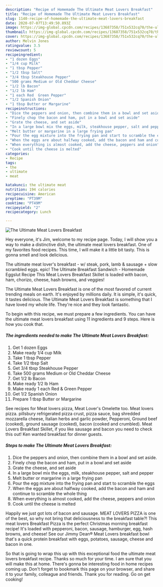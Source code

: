 ```yaml
---
description: "Recipe of Homemade The Ultimate Meat Lovers Breakfast"
title: "Recipe of Homemade The Ultimate Meat Lovers Breakfast"
slug: 1140-recipe-of-homemade-the-ultimate-meat-lovers-breakfast
date: 2020-07-07T13:49:50.893Z
image: https://img-global.cpcdn.com/recipes/13687358/751x532cq70/the-ultimate-meat-lovers-breakfast-recipe-main-photo.jpg
thumbnail: https://img-global.cpcdn.com/recipes/13687358/751x532cq70/the-ultimate-meat-lovers-breakfast-recipe-main-photo.jpg
cover: https://img-global.cpcdn.com/recipes/13687358/751x532cq70/the-ultimate-meat-lovers-breakfast-recipe-main-photo.jpg
author: Melvin Jones
ratingvalue: 3.5
reviewcount: 5
recipeingredient:
- "1 dozen Eggs"
- "1/4 cup Milk"
- "1 tbsp Pepper"
- "1/2 tbsp Salt"
- "3/4 tbsp Steakhouse Pepper"
- "500 grams Medium or Old Cheddar Cheese"
- "1/2 lb Bacon"
- "1/2 lb Ham"
- "1 each Red  Green Pepper"
- "1/2 Spanish Onion"
- "1 tbsp Butter or Margarine"
recipeinstructions:
- "Dice the peppers and onion, then combine them in a bowl and set aside."
- "Finely chop the bacon and ham, put in a bowl and set aside"
- "Grate the cheese, and set aside"
- "In a large bowl mix the eggs, milk, steakhouse pepper, salt and pepper"
- "Melt butter or margarine in a large frying pan"
- "Pour the egg mixture into the frying pan and start to scramble the eggs"
- "When the eggs are about halfway cooked, add the bacon and ham and continue to scramble the whole thing"
- "When everything is almost cooked, add the cheese, peppers and onion"
- "Cook until the cheese is melted"
categories:
- Recipe
tags:
- the
- ultimate
- meat

katakunci: the ultimate meat 
nutrition: 194 calories
recipecuisine: American
preptime: "PT39M"
cooktime: "PT49M"
recipeyield: "2"
recipecategory: Lunch

---
```



![The Ultimate Meat Lovers Breakfast](https://img-global.cpcdn.com/recipes/13687358/751x532cq70/the-ultimate-meat-lovers-breakfast-recipe-main-photo.jpg)

Hey everyone, it's Jim, welcome to my recipe page. Today, I will show you a way to make a distinctive dish, the ultimate meat lovers breakfast. One of my favorites food recipes. This time, I will make it a little bit tasty. This is gonna smell and look delicious.

The ultimate meat lover&#39;s breakfast - w/ steak, pork, lamb &amp; sausage + slow scrambled eggs. epic! The Ultimate Breakfast Sandwich - Homemade Eggslut Recipe This Meat Lovers Breakfast Skillet is loaded with bacon, ham, chorizo, cheese, hash browns, and veggies!

The Ultimate Meat Lovers Breakfast is one of the most favored of current trending meals on earth. It's enjoyed by millions daily. It is simple, it's quick, it tastes delicious. The Ultimate Meat Lovers Breakfast is something that I have loved my whole life. They're nice and they look fantastic.


To begin with this recipe, we must prepare a few ingredients. You can have the ultimate meat lovers breakfast using 11 ingredients and 9 steps. Here is how you cook that.

<!--inarticleads1-->

##### The ingredients needed to make The Ultimate Meat Lovers Breakfast:

1. Get 1 dozen Eggs
1. Make ready 1/4 cup Milk
1. Take 1 tbsp Pepper
1. Take 1/2 tbsp Salt
1. Get 3/4 tbsp Steakhouse Pepper
1. Take 500 grams Medium or Old Cheddar Cheese
1. Get 1/2 lb Bacon
1. Make ready 1/2 lb Ham
1. Make ready 1 each Red &amp; Green Pepper
1. Get 1/2 Spanish Onion
1. Prepare 1 tbsp Butter or Margarine


See recipes for Meat lovers pizza, Meat Lover&#39;s Omelette too. Meat lovers pizza. pillsbury refrigerated pizza crust, pizza sauce, bag shredded mozzarella cheese, Italian herbs and garlic powder, Pepperoni, Ground beef (cooked), ground sausage (cooked), bacon (cooked and crumbled). Meat Lovers Breakfast Skillet, if you like sausage and bacon you need to check this out! Ken wanted breakfast for dinner guests. 

<!--inarticleads2-->

##### Steps to make The Ultimate Meat Lovers Breakfast:

1. Dice the peppers and onion, then combine them in a bowl and set aside.
1. Finely chop the bacon and ham, put in a bowl and set aside
1. Grate the cheese, and set aside
1. In a large bowl mix the eggs, milk, steakhouse pepper, salt and pepper
1. Melt butter or margarine in a large frying pan
1. Pour the egg mixture into the frying pan and start to scramble the eggs
1. When the eggs are about halfway cooked, add the bacon and ham and continue to scramble the whole thing
1. When everything is almost cooked, add the cheese, peppers and onion
1. Cook until the cheese is melted


Happily we just got lots of bacon and sausage. MEAT LOVERS PIZZA is one of the best, so why not bring that deliciousness to the breakfast table?! This meat lovers Breakfast Pizza is the perfect Christmas morning breakfast recipe! It&#39;s loaded with pepperoni, bacon, sausage, hamburger, egg, hash browns, and cheese! See our Jimmy Dean® Meat Lovers breakfast bowl that&#39;s a quick protein breakfast with eggs, potatoes, sausage, cheese and bacon in one. 

So that is going to wrap this up with this exceptional food the ultimate meat lovers breakfast recipe. Thanks so much for your time. I am sure that you will make this at home. There's gonna be interesting food in home recipes coming up. Don't forget to bookmark this page on your browser, and share it to your family, colleague and friends. Thank you for reading. Go on get cooking!
